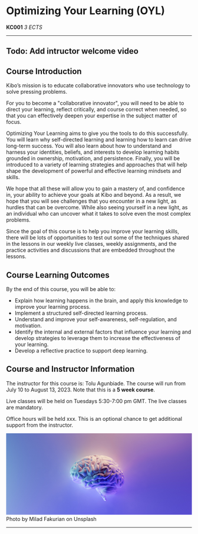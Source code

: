 # Optimizing Your Learning (OYL)

**KC001** *3 ECTS*

---

## Todo: Add intructor welcome video

## Course Introduction

Kibo’s mission is to educate collaborative innovators who use technology to solve pressing problems. 

For you to become a "collaborative innovator", you will need to be able to direct your learning, reflect critically, and course correct when needed, so that you can effectively deepen your expertise in the subject matter of focus. 

Optimizing Your Learning aims to give you the tools to do this successfully. You will learn why self-directed learning and learning how to learn can drive long-term success. You will also learn about how to understand and harness your identities, beliefs, and interests to develop learning habits grounded in ownership, motivation, and persistence. Finally, you will be introduced to a variety of learning strategies and approaches that will help shape the development of powerful and effective learning mindsets and skills. 

We hope that all these will allow you to gain a mastery of, and confidence in, your ability to achieve your goals at Kibo and beyond. As a result, we hope that you will see challenges that you encounter in a new light, as hurdles that can be overcome. While also seeing yourself in a new light, as an individual who can uncover what it takes to solve even the most complex problems. 

Since the goal of this course is to help you improve your learning skills, there will be lots of opportunities to test out some of the techniques shared in the lessons in our weekly live classes, weekly assignments, and the practice activities and discussions that are embedded throughout the lessons.

## Course Learning Outcomes

By the end of this course, you will be able to:

- Explain how learning happens in the brain, and apply this knowledge to improve your learning process.
- Implement a structured self-directed learning process.
- Understand and improve your self-awareness, self-regulation, and motivation.
- Identify the internal and external factors that influence your learning and develop strategies to leverage them to increase the effectiveness of your learning.
- Develop a reflective practice to support deep learning.

## Course and Instructor Information

The instructor for this course is: Tolu Agunbiade.
The course will run from July 10 to August 13, 2023. Note that this is a **5 week course**.

Live classes will be held on Tuesdays 5:30-7:00 pm GMT. The live classes are mandatory.

Office hours will be held xxx. This is an optional chance to get additional support from the instructor.

![brain](./brain.jpeg)
Photo by Milad Fakurian on Unsplash

---
